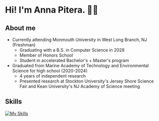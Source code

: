 # Hi! I'm Anna Pitera. 👩‍💻

## About me
* Currently attending Monmouth University in West Long Branch, NJ (Freshman)
  * Graduating with a B.S. in Computer Science in 2028
  * Member of Honors School
  * Student in accelerated Bachelor's + Master's program
* Graduated from Marine Academy of Technology and Environmental Science for high school (2020-2024)
  * 4 years of independent research
  * Presented research at Stockton University's Jersey Shore Science Fair and Kean University's NJ Academy of Science meeting

## Skills
[![My Skills](https://skillicons.dev/icons?i=py,r,django,js,html,css)](https://skillicons.dev)
